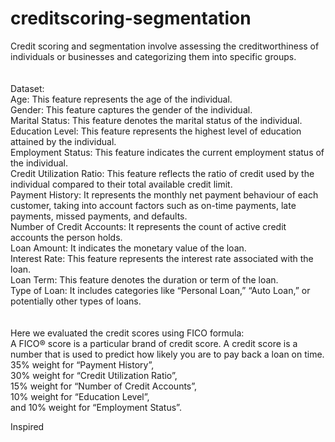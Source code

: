 # creditscoring-segmentation

Credit scoring and segmentation involve assessing the creditworthiness of individuals or businesses and categorizing them into specific groups.<br>
<br>
<br>
Dataset:<br>
Age: This feature represents the age of the individual.<br>
Gender: This feature captures the gender of the individual.<br>
Marital Status: This feature denotes the marital status of the individual.<br>
Education Level: This feature represents the highest level of education attained by the individual.<br>
Employment Status: This feature indicates the current employment status of the individual.<br>
Credit Utilization Ratio: This feature reflects the ratio of credit used by the individual compared to their total available credit limit.<br>
Payment History: It represents the monthly net payment behaviour of each customer, taking into account factors such as on-time payments, late payments, missed payments, and defaults.<br>
Number of Credit Accounts: It represents the count of active credit accounts the person holds.<br>
Loan Amount: It indicates the monetary value of the loan.<br>
Interest Rate: This feature represents the interest rate associated with the loan.<br>
Loan Term: This feature denotes the duration or term of the loan.<br>
Type of Loan: It includes categories like “Personal Loan,” “Auto Loan,” or potentially other types of loans.<br>
<br>
<br>
Here we evaluated the credit scores using FICO formula:<br>
A FICO® score is a particular brand of credit score. A credit score is a number that is used to predict how likely you are to pay back a loan on time.<br>
35% weight for “Payment History”, <br>
30% weight for “Credit Utilization Ratio”, <br>
15% weight for “Number of Credit Accounts”, <br>
10% weight for “Education Level”, <br>
and 10% weight for “Employment Status”. <br>

Inspired
